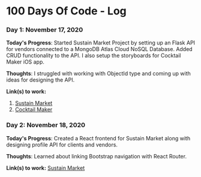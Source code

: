 # 100 Days Of Code - Log

### Day 1: November 17, 2020

**Today's Progress**: Started Sustain Market Project by setting up an Flask API for vendors connected to a MongoDB Atlas Cloud NoSQL Database. Added CRUD functionality to the API. I also setup the storyboards for Cocktail Maker iOS app. 

**Thoughts**: I struggled with working with ObjectId type and coming up with ideas for designing the API.

**Link(s) to work:** 
1. [Sustain Market](https://github.com/abhiraj-chatterjee/sustain-market)
2. [Cocktail Maker](https://github.com/abhiraj-chatterjee/CocktailMaker)

### Day 2: November 18, 2020

**Today's Progress**: Created a React frontend for Sustain Market along with designing profile API for clients and vendors.

**Thoughts**: Learned about linking Bootstrap navigation with React Router.

**Link(s) to work:** [Sustain Market](https://github.com/abhiraj-chatterjee/sustain-market)